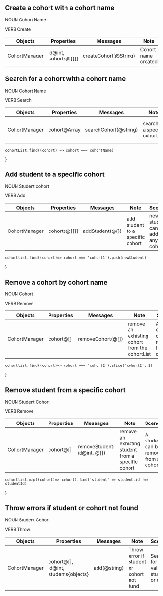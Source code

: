 ## Create a cohort with a cohort name 
NOUN
Cohort
Name

VERB
Create

| Objects | Properties | Messages | Note | Scenerio | Output | Example
| --------| -----------| ---------| -----| ---------| ------|--------|
| CohortManager| id@int, cohorts@[[]]| createCohort(@String)| Cohort name created | Valid name inputed | cohortName|createCohort('name' =>{'cohort 9'})

## Search for a cohort with a cohort name 
NOUN
Cohort
Name

VERB
Search

| Objects | Properties | Messages | Note | Scenerio | Output | Example
| --------| -----------| ---------| -----| ---------| ------|--------|
| CohortManager | cohort@Array | searchCohort(@string)| searchFor a specific cohort| search for an existing cohort| found| searchCohort([cohortList],'cohortName') =>{
    cohortList.find((cohort) => cohort === cohortName)
}


## Add student to a specific cohort
NOUN
Student
cohort

VERB
Add

| Objects | Properties | Messages | Note | Scenerio | Output | Example
| --------| -----------| ---------| -----| ---------| ------|--------|
| CohortManager | cohorts@[[]]| addStudent(@{})| add student to a specific cohort| new student can be added to any cohort|  New student successfully added| addStudent([cohortlist], cohort1, newStudent ) =>{
    cohortlist.find((cohort)=> cohort === 'cohort1').push(newStudent)
}


##  Remove a cohort by cohort name

NOUN
Cohort

VERB
Remove


| Objects | Properties | Messages | Note | Scenerio | Output | Example
| --------| -----------| ---------| -----| ---------| ------|--------|
| CohortManager |  cohort@[]|  removeCohort(@[])| remove an exhisting cohort from the cohortList| Any cohort can be removed from the cohortList| Cohort Removed| removeCohort([cohortlist],  cohort2 ) =>{
    cohortlist.find((cohort)=> cohort === 'cohort2').slice('cohort2', 1)
}


## Remove student from a specific cohort
NOUN
Student
Cohort

VERB
Remove

| Objects | Properties | Messages | Note | Scenerio | Output | Example
| --------| -----------| ---------| -----| ---------| ------|--------|
| CohortManager |  cohort@[]|  removeStudent( id@int, @[])| remove an exhisting student from a specific cohort| A student can be removed from a cohort| Student Removed| removeStudent( cohortList@[],'studentId' ) =>{
    cohortlist.map((cohort)=> cohort).find('student' => student.id !== studentId)
}


##  Throw errors if student or cohort not found
NOUN 
Student
Cohort

VERB
Throw


| Objects | Properties | Messages | Note | Scenerio | Output | Example
| --------| -----------| ---------| -----| ---------| ------|--------|
| CohortManager |  cohort@[], id@int, students{objects}|  add(@string)| Throw error if student or cohort not fund| Search for a valid student or cohort| No valid student or cohort found| throwError('student'/ 'cohort')=>{'expected}